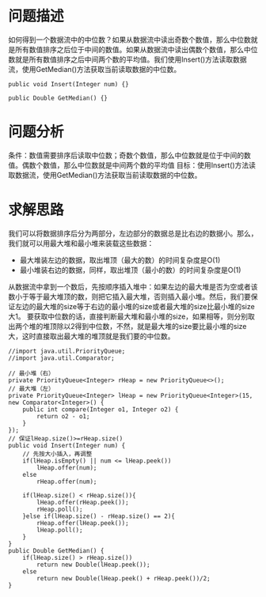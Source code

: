 # 问题描述
如何得到一个数据流中的中位数？如果从数据流中读出奇数个数值，那么中位数就是所有数值排序之后位于中间的数值。如果从数据流中读出偶数个数值，那么中位数就是所有数值排序之后中间两个数的平均值。我们使用Insert()方法读取数据流，使用GetMedian()方法获取当前读取数据的中位数。

```
public void Insert(Integer num) {}

public Double GetMedian() {}
```
# 问题分析
条件：数值需要排序后读取中位数；奇数个数值，那么中位数就是位于中间的数值。偶数个数值，那么中位数就是中间两个数的平均值
目标：使用Insert()方法读取数据流，使用GetMedian()方法获取当前读取数据的中位数。

# 求解思路
我们可以将数据排序后分为两部分，左边部分的数据总是比右边的数据小。那么，我们就可以用最大堆和最小堆来装载这些数据：

- 最大堆装左边的数据，取出堆顶（最大的数）的时间复杂度是O(1)
- 最小堆装右边的数据，同样，取出堆顶（最小的数）的时间复杂度是O(1)

从数据流中拿到一个数后，先按顺序插入堆中：如果左边的最大堆是否为空或者该数小于等于最大堆顶的数，则把它插入最大堆，否则插入最小堆。然后，我们要保证左边的最大堆的size等于右边的最小堆的size或者最大堆的size比最小堆的size大1。
要获取中位数的话，直接判断最大堆和最小堆的size，如果相等，则分别取出两个堆的堆顶除以2得到中位数，不然，就是最大堆的size要比最小堆的size大，这时直接取出最大堆的堆顶就是我们要的中位数。

```
//import java.util.PriorityQueue;
//import java.util.Comparator;

// 最小堆（右）
private PriorityQueue<Integer> rHeap = new PriorityQueue<>(); 
// 最大堆（左）
private PriorityQueue<Integer> lHeap = new PriorityQueue<Integer>(15, new Comparator<Integer>() {
    public int compare(Integer o1, Integer o2) {
        return o2 - o1;
    }
});
// 保证lHeap.size()>=rHeap.size()
public void Insert(Integer num) {
    // 先按大小插入，再调整
    if(lHeap.isEmpty() || num <= lHeap.peek())
        lHeap.offer(num);
    else
        rHeap.offer(num);

    if(lHeap.size() < rHeap.size()){
        lHeap.offer(rHeap.peek());
        rHeap.poll();
    }else if(lHeap.size() - rHeap.size() == 2){
        rHeap.offer(lHeap.peek());
        lHeap.poll();
    }
}
public Double GetMedian() {
    if(lHeap.size() > rHeap.size())
        return new Double(lHeap.peek());
    else
        return new Double(lHeap.peek() + rHeap.peek())/2;
}
```
